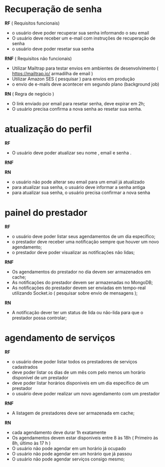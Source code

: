 # Recuperação de senha

**RF** ( Requisitos funcionais)

- o usuário deve poder recuperar sua senha informando o seu email
- O usuário deve receber um e-mail com instruções de recuperação de senha
- o usuário deve poder resetar sua senha

**RNF** ( Requisitos não funcionais)

- Utilizar Mailtrap para testar envios em ambientes de desenvolvimento ( https://mailtrap.io/ armadilha de email )
- Utilizar Amazon SES ( pesquisar ) para envios em produção
- o envio de e-mails deve acontecer em segundo plano (background job)

**RN** ( Regra de negócio )

- O link enviado por email para resetar senha, deve expirar em 2h;
- O usuário precisa confirma a nova senha ao resetar sua senha.


# atualização do perfil

**RF**

- O usuário deve poder atualizar seu nome , email e senha .

**RNF**

**RN**

- o usuário não pode alterar seu email para um email já atualizado
- para atualizar sua senha, o usuário deve informar a senha antiga
- para atualizar sua senha, o usuário precisa confirmar a nova senha



# painel do prestador

**RF**

- o usuário deve poder listar seus agendamentos de um dia específico;
- o prestador deve receber uma notificação sempre que houver um novo agendamento;
- o prestador deve poder visualizar as notificações não lidas;

**RNF**

- Os agendamentos do prestador no dia devem ser armazenados em cache;
- As notificações do prestador devem ser armazenadas no MongoDB;
- As notificações do prestador devem ser enviadas em tempo-real utilizando Socket.io ( pesquisar sobre envio de mensagens );

**RN**

- A notificação dever ter um status de lida ou não-lida para que o prestador possa controlar;

# agendamento de serviços

**RF**

- o usuário deve poder listar todos os prestadores de serviços cadastrados
- deve poder listar os dias de um mês com pelo menos um horário disponível de um prestador
- deve poder listar horários disponiveis em um dia específico de um prestador
- o usuário deve poder realizar um novo agendamento com um prestador

**RNF**

- A listagem de prestadores deve ser armazenada em cache; 

**RN**

- cada agendamento deve durar 1h exatamente
- Os agendamentos devem estar disponiveis entre 8 às 18h ( Primeiro às 8h, último às 17 h )
- O usuário não pode agendar em um horário já ocupado
- O usuário não pode agendar em um horário que já passou
- O usuário não pode agendar serviços consigo mesmo;

